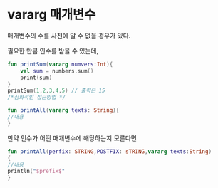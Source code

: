 # vararg 매개변수

매개변수의 수를 사전에 알 수 없을 경우가 있다.

필요한 만큼 인수를 받을 수 있는데, 

```kotlin
fun printSum(vararg numvers:Int){
	val sum = numbers.sum()
	print(sum)
}
printSum(1,2,3,4,5) // 출력은 15
/*심화적인 접근방법 */

fun printAll(vararg texts: String){
//내용
}

```

만약 인수가 어떤 매개변수에 해당하는지 모른다면

```kotlin
fun printAll(perfix: STRING,POSTFIX: sTRING,vararg texts:String)
{
//내용
println("$prefix$"
}
```